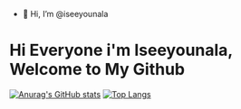 - 👋 Hi, I’m @iseeyounala

# Hi Everyone i'm Iseeyounala, Welcome to My Github

<!-- Status -->
[![Anurag's GitHub stats](https://github-readme-stats.vercel.app/api?username=iseeyounala&count_private=true&show_icons=true&theme=highcontrast)](https://github.com/anuraghazra/github-readme-stats)
[![Top Langs](https://github-readme-stats.vercel.app/api/top-langs/?username=iseeyounala&langs_count=10&hide=html,ejs,starlark,ruby,shell,cmake)](https://github.com/anuraghazra/github-readme-stats)
